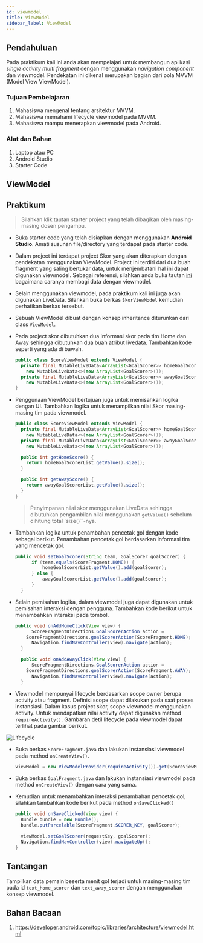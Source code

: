 ```yaml
---
id: viewmodel
title: ViewModel
sidebar_label: ViewModel
---
```


## Pendahuluan

Pada praktikum kali ini anda akan mempelajari untuk membangun aplikasi *single
activity multi fragment* dengan menggunakan *navigation component* dan
viewmodel. Pendekatan ini dikenal merupakan bagian dari pola MVVM (Model View
ViewModel).

### Tujuan Pembelajaran
1. Mahasiswa mengenal tentang arsitektur MVVM.
2. Mahasiswa memahami lifecycle viewmodel pada MVVM.
3. Mahasiswa mampu menerapkan viewmodel pada Android.

### Alat dan Bahan

1. Laptop atau PC
2. Android Studio
3. Starter Code

## ViewModel

## Praktikum

> Silahkan klik tautan starter project yang telah dibagikan oleh masing-masing
> dosen pengampu.

- Buka starter code yang telah disiapkan dengan menggunakan **Android Studio**.
 Amati susunan file/directory yang terdapat pada starter code.

- Dalam project ini terdapat project Skor yang akan diterapkan dengan pendekatan
 menggunakan ViewModel. Project ini terdiri dari dua buah fragment yang saling
 bertukar data, untuk menjembatani hal ini dapat digunakan viewmodel. Sebagai
 referensi, silahkan anda buka tautan
 [ini](https://developer.android.com/topic/libraries/architecture/viewmodel.html#sharing)
 bagaimana caranya membagi data dengan viewmodel.

- Selain menggunakan viewmodel, pada praktikum kali ini juga akan digunakan
 LiveData. Silahkan buka berkas `SkorViewModel` kemudian perhatikan berkas
 tersebut.

- Sebuah ViewModel dibuat dengan konsep inheritance diturunkan dari class
 `ViewModel`.

- Pada project skor dibutuhkan dua informasi skor pada tim Home dan Away
 sehingga dibutuhkan dua buah atribut livedata. Tambahkan kode seperti yang ada
 di bawah.

  ```java title="ScoreViewModel.java"
  public class ScoreViewModel extends ViewModel {
    private final MutableLiveData<ArrayList<GoalScorer>> homeGoalScorerList =
      new MutableLiveData<>(new ArrayList<GoalScorer>());
    private final MutableLiveData<ArrayList<GoalScorer>> awayGoalScorerList =
      new MutableLiveData<>(new ArrayList<GoalScorer>());
  }
  ```

- Penggunaan ViewModel bertujuan juga untuk memisahkan logika dengan UI.
 Tambahkan logika untuk menampilkan nilai Skor masing-masing tim pada
 viewmodel.

  ```java title="ScoreViewModel.java"
  public class ScoreViewModel extends ViewModel {
    private final MutableLiveData<ArrayList<GoalScorer>> homeGoalScorerList =
      new MutableLiveData<>(new ArrayList<GoalScorer>());
    private final MutableLiveData<ArrayList<GoalScorer>> awayGoalScorerList =
      new MutableLiveData<>(new ArrayList<GoalScorer>());

    public int getHomeScore() {
      return homeGoalScorerList.getValue().size();
    }

    public int getAwayScore() {
      return awayGoalScorerList.getValue().size();
    }
  }
  ```

  > Penyimpanan nilai skor menggunakan LiveData sehingga dibutuhkan pengambilan
  > nilai menggunakan `getValue()` sebelum dihitung total `size()``-nya.

- Tambahkan logika untuk penambahan pencetak gol dengan kode sebagai berikut.
 Penambahan pencetak gol berdasarkan informasi tim yang mencetak gol.

  ```java title="ScoreViewModel.java"
  public void setGoalScorer(String team, GoalScorer goalScorer) {
		if (team.equals(ScoreFragment.HOME)) {
			homeGoalScorerList.getValue().add(goalScorer);
		} else {
			awayGoalScorerList.getValue().add(goalScorer);
		}
	}
  ```

- Selain pemisahan logika, dalam viewmodel juga dapat digunakan untuk pemisahan
 interaksi dengan pengguna. Tambahkan kode berikut untuk menambahkan interaksi
 pada tombol.

  ```java title="ScoreViewModel.java"
  public void onAddHomeClick(View view) {
		ScoreFragmentDirections.GoalScorerAction action =
      ScoreFragmentDirections.goalScorerAction(ScoreFragment.HOME);
		Navigation.findNavController(view).navigate(action);
	}

	public void onAddAwayClick(View view) {
		ScoreFragmentDirections.GoalScorerAction action =
      ScoreFragmentDirections.goalScorerAction(ScoreFragment.AWAY);
		Navigation.findNavController(view).navigate(action);
	}
  ```

- Viewmodel mempunyai lifecycle berdasarkan scope owner berupa activity atau
 fragment. Definisi scope dapat dilakukan pada saat proses instansiasi. Dalam
 kasus project skor, scope viewmodel menggunakan activity. Untuk mendapatkan
 nilai activity dapat digunakan method `requireActivity()`. Gambaran detil
 lifecycle pada viewmodel dapat terlihat pada gambar berikut.

 ![Lifecycle](https://developer.android.com/images/topic/libraries/architecture/viewmodel-lifecycle.png)

- Buka berkas `ScoreFragment.java` dan lakukan instansiasi viewmodel pada method
 `onCreateView()`.

  ```java title="ScoreFragment.java"
  viewModel = new ViewModelProvider(requireActivity()).get(ScoreViewModel.class);
  ```

- Buka berkas `GoalFragment.java` dan lakukan instansiasi viewmodel pada method
 `onCreateView()` dengan cara yang sama.

- Kemudian untuk menambahkan interaksi penambahan pencetak gol, silahkan
 tambahkan kode berikut pada method `onSaveClicked()`

  ```java title="GoalFragment.java" {5}
  public void onSaveClicked(View view) {
    Bundle bundle = new Bundle();
    bundle.putParcelable(ScoreFragment.SCORER_KEY, goalScorer);

    viewModel.setGoalScorer(requestKey, goalScorer);
    Navigation.findNavController(view).navigateUp();
  }
  ```

## Tantangan

Tampilkan data pemain beserta menit gol terjadi untuk masing-masing tim pada id
`text_home_scorer` dan `text_away_scorer` dengan menggunakan konsep viewmodel.

## Bahan Bacaan

1. https://developer.android.com/topic/libraries/architecture/viewmodel.html

